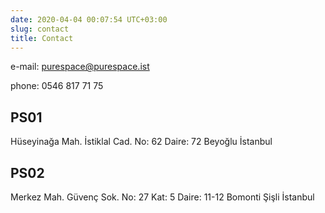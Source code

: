 ```yaml
---
date: 2020-04-04 00:07:54 UTC+03:00
slug: contact
title: Contact
---
```

e-mail: purespace@purespace.ist

phone: 0546 817 71 75

## PS01

Hüseyinağa Mah. İstiklal Cad. No: 62 Daire: 72 Beyoğlu İstanbul

## PS02

Merkez Mah. Güvenç Sok. No: 27 Kat: 5 Daire: 11-12 Bomonti Şişli İstanbul
